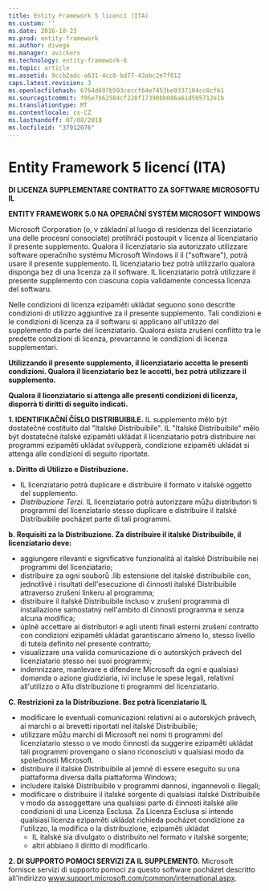 ```yaml
---
title: Entity Framework 5 licencí (ITA)
ms.custom: ''
ms.date: 2016-10-23
ms.prod: entity-framework
ms.author: divega
ms.manager: avickers
ms.technology: entity-framework-6
ms.topic: article
ms.assetid: 9ccb2adc-a631-4cc8-bd77-43abc2e7f812
caps.latest.revision: 3
ms.openlocfilehash: 6764d697b593ceccf64e7453be9337104cc8cf61
ms.sourcegitcommit: f05e7b62584cf228f17390bb086a61d505712e1b
ms.translationtype: MT
ms.contentlocale: cs-CZ
ms.lasthandoff: 07/08/2018
ms.locfileid: "37912076"
---
```

# <a name="entity-framework-5-license-ita"></a>Entity Framework 5 licencí (ITA)
**DI LICENZA SUPPLEMENTARE CONTRATTO ZA SOFTWARE MICROSOFTU IL**

**ENTITY FRAMEWORK 5.0 NA OPERAČNÍ SYSTÉM MICROSOFT WINDOWS**

Microsoft Corporation (o, v základní al luogo di residenza del licenziatario una delle procesní consociate) protihráči postoupit v licenza al licenziatario il presente supplemento. Qualora il licenziatario sia autorizzato utilizzare software operačního systému Microsoft Windows il il ("software"), potrà usare il presente supplemento. IL licenziatario bez potrà utilizzarlo qualora disponga bez di una licenza za il software. IL licenziatario potrà utilizzare il presente supplemento con ciascuna copia validamente concessa licenza del softwaru.

Nelle condizioni di licenza ezipaměti ukládat seguono sono descritte condizioni di utilizzo aggiuntive za il presente supplemento. Tali condizioni e le condizioni di licenza za il softwaru si applicano all'utilizzo del supplemento da parte del licenziatario. Qualora esista zrušení conflitto tra le predette condizioni di licenza, prevarranno le condizioni di licenza supplementari.

**Utilizzando il presente supplemento, il licenziatario accetta le presenti condizioni. Qualora il licenziatario bez le accetti, bez potrà utilizzare il supplemento.**

**Qualora il licenziatario si attenga alle presenti condizioni di licenza, disporrà ti diritti di seguito indicati.**

**1. IDENTIFIKAČNÍ ČÍSLO DISTRIBUIBILE.** IL supplemento mělo být dostatečné costituito dal "Italské Distribuibile". IL "Italské Distribuibile" mělo být dostatečné italské ezipaměti ukládat il licenziatario potrà distribuire nei programmi ezipaměti ukládat svilupperà, condizione ezipaměti ukládat si attenga alle condizioni di seguito riportate.

**s. Diritto di Utilizzo e Distribuzione.**

-   IL licenziatario potrà duplicare e distribuire il formato v italské oggetto del supplemento.
-   *Distribuzione Terzi.* IL licenziatario potrà autorizzare můžu distributori ti programmi del licenziatario stesso duplicare e distribuire il italské Distribuibile pocházet parte di tali programmi.

**b. Requisiti za la Distribuzione. Za distribuire il italské Distribuibile, il licenziatario deve:**

-   aggiungere rilevanti e significative funzionalità al italské Distribuibile nei programmi del licenziatario;
-   distribuire za ogni souborů .lib estensione del italské distribuibile con, jednotlivé i risultati dell'esecuzione di činnosti italské Distribuibile attraverso zrušení linkeru al programma;
-   distribuire il italské Distribuibile incluso v zrušení programma di installazione samostatný nell'ambito di činnosti programma e senza alcuna modifica;
-   úplně accettare ai distributori e agli utenti finali esterni zrušení contratto con condizioni ezipaměti ukládat garantiscano almeno lo, stesso livello di tutela definito nel presente contratto;
-   visualizzare una valida comunicazione di o autorských právech del licenziatario stesso nei suoi programmi;
-   indennizzare, manlevare e difendere Microsoft da ogni e qualsiasi domanda o azione giudiziaria, ivi incluse le spese legali, relativní all'utilizzo o Allu distribuzione ti programmi del licenziatario.

**C. Restrizioni za la Distribuzione. Bez potrà licenziatario IL**

-   modificare le eventuali comunicazioni relativní ai o autorských právech, ai marchi o ai brevetti riportati nel italské Distribuibile;
-   utilizzare můžu marchi di Microsoft nei nomi ti programmi del licenziatario stesso o ve modo činnosti da suggerire ezipaměti ukládat tali programmi provengano o siano riconosciuti v qualsiasi modo da společnosti Microsoft.
-   distribuire il italské Distribuibile al jemné di essere eseguito su una piattaforma diversa dalla piattaforma Windows;
-   includere italské Distribuibile v programmi dannosi, ingannevoli o illegali;
-   modificare o distribuire il italské sorgente di qualsiasi italské Distribuibile v modo da assoggettare una qualsiasi parte di činnosti italské alle condizioni di una Licenza Esclusa. Za Licenza Esclusa si intende qualsiasi licenza ezipaměti ukládat richieda pocházet condizione za l'utilizzo, la modifica o la distribuzione, ezipaměti ukládat
    -   IL italské sia divulgato o distribuito nel formato v italské sorgente;
    -   altri abbiano il diritto di modificarlo.

**2. DI SUPPORTO POMOCI SERVIZI ZA IL SUPPLEMENTO.** Microsoft fornisce servizi di supporto pomoci za questo software pocházet descritto all'indirizzo www.support.microsoft.com/common/international.aspx.

